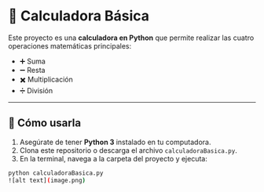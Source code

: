 # 🧮 Calculadora Básica

Este proyecto es una **calculadora en Python** que permite realizar las cuatro operaciones matemáticas principales:  

- ➕ Suma  
- ➖ Resta  
- ✖️ Multiplicación  
- ➗ División  

---

## 🚀 Cómo usarla
1. Asegúrate de tener **Python 3** instalado en tu computadora.  
2. Clona este repositorio o descarga el archivo `calculadoraBasica.py`.  
3. En la terminal, navega a la carpeta del proyecto y ejecuta:  

```bash
python calculadoraBasica.py
![alt text](image.png)